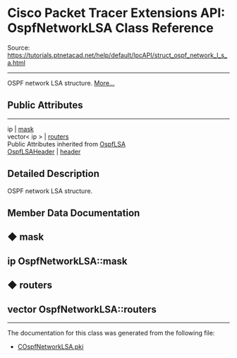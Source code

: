 # Cisco Packet Tracer Extensions API: OspfNetworkLSA Class Reference

Source: https://tutorials.ptnetacad.net/help/default/IpcAPI/struct_ospf_network_l_s_a.html

---

OSPF network LSA structure. [More...](struct_ospf_network_l_s_a.html#details)

##  Public Attributes  
  
---  
ip | [mask](struct_ospf_network_l_s_a.html#acc8ad4ab33fa718b4c98b423a295201c)  
vector< ip > | [routers](struct_ospf_network_l_s_a.html#a9d6e3bf7743e8b6e30f5a5390fdd9a38)  
Public Attributes inherited from [OspfLSA](struct_ospf_l_s_a.html)  
[OspfLSAHeader](struct_ospf_l_s_a_header.html) | [header](struct_ospf_l_s_a.html#ad9366b573d1cbfc17e6452f83eb69ed5)  
  
## Detailed Description

OSPF network LSA structure. 

## Member Data Documentation

## ◆ mask

ip OspfNetworkLSA::mask  
---  
  
## ◆ routers

vector<ip> OspfNetworkLSA::routers  
---  
  
* * *

The documentation for this class was generated from the following file:

  * [COspfNetworkLSA.pki](_c_ospf_network_l_s_a_8pki.html)


